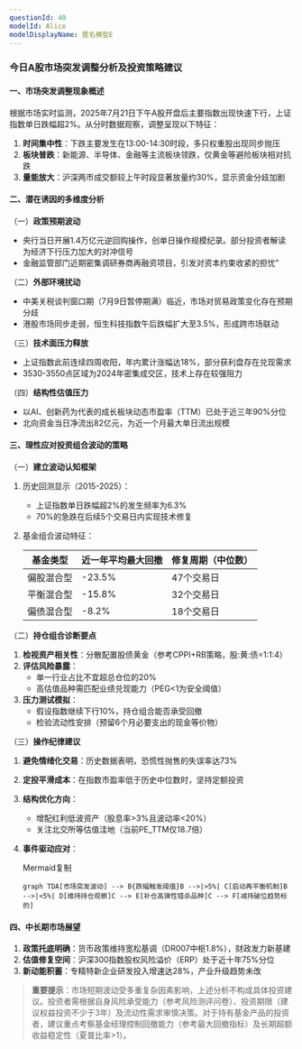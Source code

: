 ```yaml
---
questionId: 40
modelId: Alice
modelDisplayName: 匿名模型E
---
```

### 今日A股市场突发调整分析及投资策略建议

#### 一、市场突发调整现象概述

根据市场实时监测，2025年7月21日下午A股开盘后主要指数出现快速下行，上证指数单日跌幅超2%。从分时数据观察，调整呈现以下特征：

1. **时间集中性**：下跌主要发生在13:00-14:30时段，多只权重股出现同步抛压
2. **板块普跌**：新能源、半导体、金融等主流板块领跌，仅黄金等避险板块相对抗跌
3. **量能放大**：沪深两市成交额较上午时段显著放量约30%，显示资金分歧加剧

#### 二、潜在诱因的多维度分析

（一）**政策预期波动**

- 央行当日开展1.4万亿元逆回购操作，创单日操作规模纪录。部分投资者解读为经济下行压力加大的对冲信号
- 金融监管部门近期密集调研券商再融资项目，引发对资本约束收紧的担忧”

（二）**外部环境扰动**

- 中美关税谈判窗口期（7月9日暂停期满）临近，市场对贸易政策变化存在预期分歧
- 港股市场同步走弱，恒生科技指数午后跌幅扩大至3.5%，形成跨市场联动

（三）**技术面压力释放**

- 上证指数此前连续四周收阳，年内累计涨幅达18%，部分获利盘存在兑现需求
- 3530-3550点区域为2024年密集成交区，技术上存在较强阻力

（四）**结构性估值压力**

- 以AI、创新药为代表的成长板块动态市盈率（TTM）已处于近三年90%分位
- 北向资金当日净流出82亿元，为近一个月最大单日流出规模

#### 三、理性应对投资组合波动的策略

（一）**建立波动认知框架**

1. 历史回测显示（2015-2025）：
    - 上证指数单日跌幅超2%的发生频率为6.3%
    - 70%的急跌在后续5个交易日内实现技术修复
2. 基金组合波动特征：

    | 基金类型       | 近一年平均最大回撤 | 修复周期（中位数） |
    |----------------|--------------------|--------------------|
    | 偏股混合型     | -23.5%            | 47个交易日       |
    | 平衡混合型     | -15.8%            | 32个交易日       |
    | 偏债混合型     | -8.2%             | 18个交易日       |


（二）**持仓组合诊断要点**

1. **检视资产相关性**：分散配置股债黄金（参考CPPI+RB策略，股:黄:债=1:1:4）
2. **评估风险暴露**：
    - 单一行业占比不宜超总仓位的20%
    - 高估值品种需匹配业绩兑现能力（PEG<1为安全阈值）
3. **压力测试模拟**：
    - 假设指数继续下行10%，持仓组合能否承受回撤
    - 检验流动性安排（预留6个月必要支出的现金等价物）

（三）**操作纪律建议**

1. **避免情绪化交易**：历史数据表明，恐慌性抛售的失误率达73%
2. **定投平滑成本**：在指数市盈率低于历史中位数时，坚持定额投资
3. **结构优化方向**：
    - 增配红利低波资产（股息率>3%且波动率<20%）
    - 关注北交所等估值洼地（当前PE_TTM仅18.7倍）
4. **事件驱动应对**：
    
    Mermaid复制
    
    ```mermaid
    graph TDA[市场突发波动] --> B{跌幅触发阈值}B -->|>5%| C[启动再平衡机制]B -->|<5%| D[维持持仓观察]C --> E[补仓高弹性错杀品种]C --> F[减持破位趋势标的]
    ```
    

#### 四、中长期市场展望

1. **政策托底明确**：货币政策维持宽松基调（DR007中枢1.8%），财政发力新基建
2. **估值修复空间**：沪深300指数股权风险溢价（ERP）处于近十年75%分位
3. **新动能积蓄**：专精特新企业研发投入增速达28%，产业升级趋势未改

> **重要提示**：市场短期波动受多重复杂因素影响，上述分析不构成具体投资建议。投资者需根据自身风险承受能力（参考风险测评问卷）、投资期限（建议权益投资不少于3年）及流动性需求审慎决策。对于持有基金产品的投资者，建议重点考察基金经理控制回撤能力（参考最大回撤指标）及长期超额收益稳定性（夏普比率>1）。
